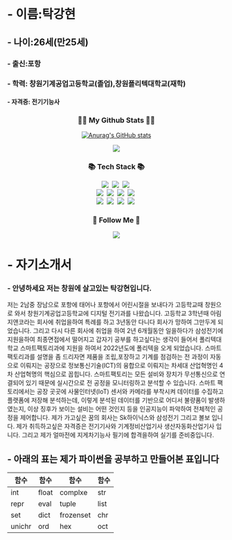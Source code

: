 
# - 이름:탁강현
## - 나이:26세(만25세)
### - 출신:포항
### - 학력: 창원기계공업고등학교(졸업),창원폴리텍대학교(재학)
#### - 자격증: 전기기능사

<h3 align="center">👩‍💻 My Github Stats 👩‍💻</h3>
<div align="center">

[![Anurag's GitHub stats](https://github-readme-stats.vercel.app/api?username=hyeinisfree&hide_title=true&show_icons=true&include_all_commits=true&disable_animations=true&theme=vue)](https://github.com/anuraghazra/github-readme-stats)
</div>

<p align="center">
  <a href="https://hits.seeyoufarm.com"><img src="https://hits.seeyoufarm.com/api/count/incr/badge.svg?url=https%3A%2F%2Fgithub.com%2Fhyeinisfree&count_bg=%2341B883&title_bg=%23CDC2C2&icon=github.svg&icon_color=%23E7E7E7&title=hits&edge_flat=false"/></a>
</p>


<h3 align="center">📚 Tech Stack 📚</h3>
<p align="center">
  <img src="https://img.shields.io/badge/Java-007396?style=flat-square&logo=Java&logoColor=white"/></a>&nbsp
  <img src="https://img.shields.io/badge/Python-3766AB?style=flat-square&logo=Python&logoColor=white"/></a>&nbsp 
  <img src="https://img.shields.io/badge/Javascript-ffb13b?style=flat-square&logo=javascript&logoColor=white"/></a>&nbsp 
  <br>
  <img src="https://img.shields.io/badge/Spring-6DB33F?style=flat-square&logo=Spring&logoColor=white"/></a>&nbsp
  <img src="https://img.shields.io/badge/SpringBoot-6DB33F?style=flat-square&logo=SpringBoot&logoColor=white"/></a>&nbsp 
  <img src="https://img.shields.io/badge/Node.js-339933?style=flat-square&logo=Node.js&logoColor=white"/></a>&nbsp
  <img src="https://img.shields.io/badge/Express-000000?style=flat-square&logo=Express&logoColor=white"/></a>&nbsp
  <br>
  <img src="https://img.shields.io/badge/Mysql-E6B91E?style=flat-square&logo=MySql&logoColor=white"/></a>&nbsp 
  <img src="https://img.shields.io/badge/AWS-232F3E?style=flat-square&logo=AmazonAWS&logoColor=white"/></a>&nbsp 
  <img src="https://img.shields.io/badge/Docker-2496ED?style=flat-square&logo=Docker&logoColor=white"/></a>&nbsp 
  <img src="https://img.shields.io/badge/Jenkins-D24939?style=flat-square&logo=Jenkins&logoColor=white"/></a>&nbsp 
</p>

<h3 align="center">🌈 Follow Me 🌈</h3>
<p align="center">
  <a href="t01091020385@gmail.com"><img src="https://img.shields.io/badge/Gmail-d14836?style=flat-square&logo=Gmail&logoColor=white&link=kimhyein7110@gmail.com"/></a>
</p>

# - 자기소개서
### - 안녕하세요 저는 창원에 살고있는 탁강현입니다. 
 저는 2남중 장남으로 포항에 태어나 포항에서 어린시절을 보내다가 고등학교때 창원으로 와서
 창원기계공업고등학교에 디지털 전기과를 나왔습니다. 고등학교 3학년때 아림지앤코라는 회사에 취업을하여
 특례를 하고 3년동안 다니다 회사가 망하여 그만두게 되었습니다. 그리고 다시 다른 회사에 취업을 하여 2년 6개월동안 일을하다가
 삼성전기에 지원을하여 최종면접에서 떨어지고 갑자기 공부를 하고싶다는 생각이 들어서 폴리텍대학교 스마트팩토리과에 지원을 하여서
 2022년도에 폴리텍을 오게 되었습니다. 스마트팩토리과를 설명을 좀 드리자면 제품을 조립,포장하고 기계를 점검하는 전 과정이 자동으로
 이뤄지는 공장으로 정보통신기술(ICT)의 융합으로 이뤄지는 차세대 산업혁명인 4차 산업혁명의 핵심으로 꼽힙니다. 
 스마트팩토리는 모든 설비와 장치가 무선통신으로 연결되어 있기 때문에 실시간으로 전 공정을 모니터링하고 분석할 수 있습니다.
 스마트 팩토리에서는 공장 곳곳에 사물인터넷(IoT) 센서와 카메라를 부착시켜 데이터를 수집하고 플랫폼에 저장해 분석하는데,
 이렇게 분석된 데이터를 기반으로 어디서 불량품이 발생하였는지, 이상 징후가 보이는 설비는 어떤 것인지 등을 인공지능이 파악하여 전체적인 공정을 제어합니다.
 제가 가고싶은 꿈의 회사는 Sk하이닉스와 삼성전기 그리고 볼보 입니다. 제가 취득하고싶은 자격증은 전기기사와 기계정비산업기사 생산자동화산업기사 입니다.
 그리고 제가 얼마전에 지게차기능사 필기에 합격을하여 실기를 준비중입니다.

## - 아래의 표는 제가 파이썬을 공부하고 만들어본 표입니다

|함수|함수|함수|함수|
|-----|-----|-----|-----|
|int|float|complxe|str|
|repr|eval|tuple|list|
|set|dict|frozenset|chr|
|unichr|ord|hex|oct|

<!---
Jiiihuv/Jiiihuv is a ✨ special ✨ repository because its `README.md` (this file) appears on your GitHub profile.
You can click the Preview link to take a look at your changes.
--->
